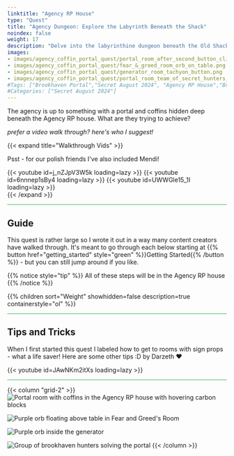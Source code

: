 ```yaml
---
linktitle: "Agency RP House"
type: "Quest"
title: "Agency Dungeon: Explore the Labyrinth Beneath the Shack"
noindex: false
weight: 17
description: "Delve into the labyrinthine dungeon beneath the Old Shack House. Solve puzzles, unlock rooms, and uncover the Agency’s hidden portal."
images:
- images/agency_coffin_portal_quest/portal_room_after_second_button_clicked.png
- images/agency_coffin_portal_quest/fear_&_greed_room_orb_on_table.png
- images/agency_coffin_portal_quest/generator_room_tachyon_button.png
- images/agency_coffin_portal_quest/portal_room_team_of_secret_hunters_solve_brookhaven.png
#Tags: ["Brookhaven Portal","Secret August 2024", "Agency RP House","Brookhaven New Update", "Brookhaven New House Secrets"]
#Categories: ["Secret August 2024"]
---
```


The agency is up to something with a portal and coffins hidden deep beneath the Agency RP house. What are they trying to achieve?

_prefer a video walk through? here's who I suggest!_

{{< expand title="Walkthrough Vids" >}}

Psst - for our polish friends I've also included Mendi!

<div class="grid-2 post-vid-dot">
{{< youtube id=j_nZJpV3W5k loading=lazy >}}
{{< youtube id=6nnnep1sBy4 loading=lazy >}}
{{< youtube id=UWWGle15_1I loading=lazy >}}
</div>
{{< /expand >}}

<hr style="background-color: #28b44c" size=8>

## Guide

This quest is rather large so I wrote it out in a way many content creators have walked through. It's meant to go through each below starting at {{% button href="getting_started" style="green" %}}Getting Started{{% /button %}} - but you can still jump around if you like.

{{% notice style="tip" %}}
All of these steps will be in the Agency RP house
{{% /notice %}}


{{% children sort="Weight" showhidden=false description=true containerstyle="ol"  %}}

<hr style="background-color: #28b44c" size=8>

## Tips and Tricks

When I first started this quest I labeled how to get to rooms with sign props - what a life saver! Here are some other tips :D by Darzeth :heart:


<div class="grid-2 post-vid-dot">
{{< youtube id=JAwNKm2itXs loading=lazy >}}
</div>

<hr style="background-color: #28b44c" size=8>

{{< column "grid-2" >}}
![Portal room with coffins in the Agency RP house with hovering carbon blocks](/images/agency_coffin_portal_quest/portal_room_after_second_button_clicked.png)

![Purple orb floating above table in Fear and Greed's Room](/images/agency_coffin_portal_quest/fear_&_greed_room_orb_on_table.png)

![Purple orb inside the generator](/images/agency_coffin_portal_quest/generator_room_tachyon_button.png)

![Group of brookhaven hunters solving the portal](/images/agency_coffin_portal_quest/portal_room_team_of_secret_hunters_solve_brookhaven.png)
{{< /column >}}
